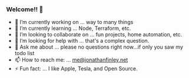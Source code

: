 ### Welcome!! 👋

<!--
**jonfinley/jonfinley** is a ✨ _special_ ✨ repository because its `README.md` (this file) appears on your GitHub profile.-->

- 🔭 I’m currently working on ... way to many things
- 🌱 I’m currently learning ... Node, Terraform, etc.
- 👯 I’m looking to collaborate on ... fun projects, home automation, etc.
- 🤔 I’m looking for help with ... that's a complex question.
- 💬 Ask me about ... please no questions right now...if only you saw my todo list
- 📫 How to reach me: ... me@jonathanfinley.net
- ⚡ Fun fact: ... I like Apple, Tesla, and Open Source.
